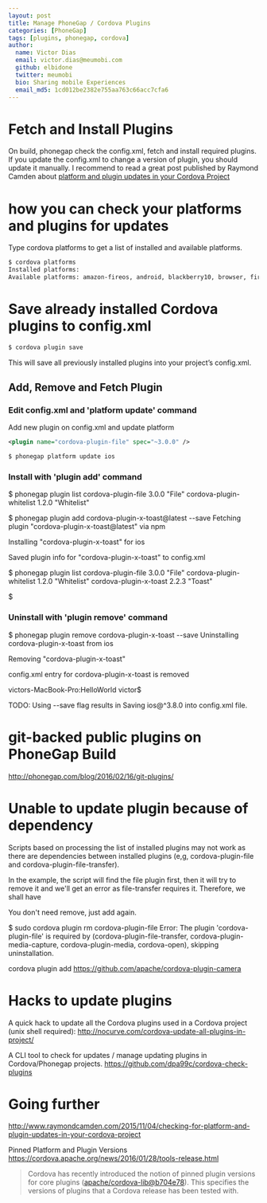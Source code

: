```yaml
---
layout: post
title: Manage PhoneGap / Cordova Plugins
categories: [PhoneGap]
tags: [plugins, phonegap, cordova]
author:
  name: Victor Dias
  email: victor.dias@meumobi.com
  github: elbidone
  twitter: meumobi
  bio: Sharing mobile Experiences
  email_md5: 1cd012be2382e755aa763c66acc7cfa6
---
```




# Fetch and Install Plugins

On build, phonegap check the config.xml, fetch and install required plugins.
If you update the config.xml to change a version of plugin, you should update it manually.
I recommend to read a great post published by Raymond Camden about [platform and plugin updates in your Cordova Project](http://www.raymondcamden.com/2015/11/04/checking-for-platform-and-plugin-updates-in-your-cordova-project)

# how you can check your platforms and plugins for updates
Type cordova platforms to get a list of installed and available platforms. 

```bash
$ cordova platforms
Installed platforms: 
Available platforms: amazon-fireos, android, blackberry10, browser, firefoxos, ios, webos
```

# Save already installed Cordova plugins to config.xml

```bash
$ cordova plugin save
```
This will save all previously installed plugins into your project’s config.xml.

## Add, Remove and Fetch Plugin
### Edit config.xml and 'platform update' command

Add new plugin on config.xml and update platform

```xml
<plugin name="cordova-plugin-file" spec="~3.0.0" />
```

```bash
$ phonegap platform update ios
```

### Install with 'plugin add' command

$ phonegap plugin list
cordova-plugin-file 3.0.0 "File"
cordova-plugin-whitelist 1.2.0 "Whitelist"

$ phonegap plugin add cordova-plugin-x-toast@latest --save
Fetching plugin "cordova-plugin-x-toast@latest" via npm

Installing "cordova-plugin-x-toast" for ios

Saved plugin info for "cordova-plugin-x-toast" to config.xml


$ phonegap plugin list
cordova-plugin-file 3.0.0 "File"
cordova-plugin-whitelist 1.2.0 "Whitelist"
cordova-plugin-x-toast 2.2.3 "Toast"

$

### Uninstall with 'plugin remove' command
$ phonegap plugin remove cordova-plugin-x-toast --save
Uninstalling cordova-plugin-x-toast from ios

Removing "cordova-plugin-x-toast"

config.xml entry for cordova-plugin-x-toast is removed

victors-MacBook-Pro:HelloWorld victor$

TODO: Using --save flag results in Saving ios@^3.8.0 into config.xml file.

# git-backed public plugins on PhoneGap Build
http://phonegap.com/blog/2016/02/16/git-plugins/

# Unable to update plugin because of dependency 
Scripts based on processing the list of installed plugins may not work as there are dependencies between installed plugins (e,g, cordova-plugin-file and cordova-plugin-file-transfer).

In the example, the script will find the file plugin first, then it will try to remove it and we'll get an error as file-transfer requires it. Therefore, we shall have

You don't need remove, just add again.

$ sudo cordova plugin rm cordova-plugin-file 
Error: The plugin 'cordova-plugin-file' is required by (cordova-plugin-file-transfer, cordova-plugin-media-capture, cordova-plugin-media, cordova-open), skipping uninstallation.

cordova plugin add https://github.com/apache/cordova-plugin-camera

# Hacks to update plugins
A quick hack to update all the Cordova plugins used in a Cordova project (unix shell required):
http://nocurve.com/cordova-update-all-plugins-in-project/

A CLI tool to check for updates / manage updating plugins in Cordova/Phonegap projects.
https://github.com/dpa99c/cordova-check-plugins


# Going further
http://www.raymondcamden.com/2015/11/04/checking-for-platform-and-plugin-updates-in-your-cordova-project

Pinned Platform and Plugin Versions
https://cordova.apache.org/news/2016/01/28/tools-release.html

> Cordova has recently introduced the notion of pinned plugin versions for core plugins ([apache/cordova-lib@b704e78](https://github.com/apache/cordova-lib/commit/b704e7870a8a3af413fbf2db3e6f9d83d1677abd)). This specifies the versions of plugins that a Cordova release has been tested with. 